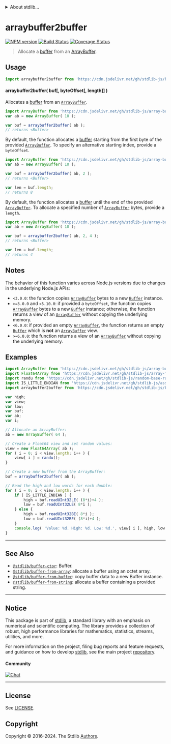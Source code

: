 <!--

@license Apache-2.0

Copyright (c) 2018 The Stdlib Authors.

Licensed under the Apache License, Version 2.0 (the "License");
you may not use this file except in compliance with the License.
You may obtain a copy of the License at

   http://www.apache.org/licenses/LICENSE-2.0

Unless required by applicable law or agreed to in writing, software
distributed under the License is distributed on an "AS IS" BASIS,
WITHOUT WARRANTIES OR CONDITIONS OF ANY KIND, either express or implied.
See the License for the specific language governing permissions and
limitations under the License.

-->


<details>
  <summary>
    About stdlib...
  </summary>
  <p>We believe in a future in which the web is a preferred environment for numerical computation. To help realize this future, we've built stdlib. stdlib is a standard library, with an emphasis on numerical and scientific computation, written in JavaScript (and C) for execution in browsers and in Node.js.</p>
  <p>The library is fully decomposable, being architected in such a way that you can swap out and mix and match APIs and functionality to cater to your exact preferences and use cases.</p>
  <p>When you use stdlib, you can be absolutely certain that you are using the most thorough, rigorous, well-written, studied, documented, tested, measured, and high-quality code out there.</p>
  <p>To join us in bringing numerical computing to the web, get started by checking us out on <a href="https://github.com/stdlib-js/stdlib">GitHub</a>, and please consider <a href="https://opencollective.com/stdlib">financially supporting stdlib</a>. We greatly appreciate your continued support!</p>
</details>

# arraybuffer2buffer

[![NPM version][npm-image]][npm-url] [![Build Status][test-image]][test-url] [![Coverage Status][coverage-image]][coverage-url] <!-- [![dependencies][dependencies-image]][dependencies-url] -->

> Allocate a [buffer][@stdlib/buffer/ctor] from an [ArrayBuffer][@stdlib/array/buffer].

<!-- Section to include introductory text. Make sure to keep an empty line after the intro `section` element and another before the `/section` close. -->

<section class="intro">

</section>

<!-- /.intro -->

<!-- Package usage documentation. -->



<section class="usage">

## Usage

```javascript
import arraybuffer2buffer from 'https://cdn.jsdelivr.net/gh/stdlib-js/buffer-from-arraybuffer@v0.2.1-deno/mod.js';
```

#### arraybuffer2buffer( buf\[, byteOffset\[, length]] )

Allocates a [buffer][@stdlib/buffer/ctor] from an [`ArrayBuffer`][@stdlib/array/buffer].

```javascript
import ArrayBuffer from 'https://cdn.jsdelivr.net/gh/stdlib-js/array-buffer@deno/mod.js';
var ab = new ArrayBuffer( 10 );

var buf = arraybuffer2buffer( ab );
// returns <Buffer>
```

By default, the function allocates a [buffer][@stdlib/buffer/ctor] starting from the first byte of the provided [`ArrayBuffer`][@stdlib/array/buffer]. To specify an alternative starting index, provide a `byteOffset`.

```javascript
import ArrayBuffer from 'https://cdn.jsdelivr.net/gh/stdlib-js/array-buffer@deno/mod.js';
var ab = new ArrayBuffer( 10 );

var buf = arraybuffer2buffer( ab, 2 );
// returns <Buffer>

var len = buf.length;
// returns 8
```

By default, the function allocates a [buffer][@stdlib/buffer/ctor] until the end of the provided [`ArrayBuffer`][@stdlib/array/buffer]. To allocate a specified number of [`ArrayBuffer`][@stdlib/array/buffer] bytes, provide a `length`.

```javascript
import ArrayBuffer from 'https://cdn.jsdelivr.net/gh/stdlib-js/array-buffer@deno/mod.js';
var ab = new ArrayBuffer( 10 );

var buf = arraybuffer2buffer( ab, 2, 4 );
// returns <Buffer>

var len = buf.length;
// returns 4
```

</section>

<!-- /.usage -->

<!-- Package usage notes. Make sure to keep an empty line after the `section` element and another before the `/section` close. -->

<section class="notes">

## Notes

The behavior of this function varies across Node.js versions due to changes in the underlying Node.js APIs:

-   `<3.0.0`: the function copies [`ArrayBuffer`][@stdlib/array/buffer] bytes to a new [`Buffer`][@stdlib/buffer/ctor] instance.
-   `>=3.0.0` and `<5.10.0`: if provided a `byteOffset`, the function copies [`ArrayBuffer`][@stdlib/array/buffer] bytes to a new [`Buffer`][@stdlib/buffer/ctor] instance; otherwise, the function returns a view of an [`ArrayBuffer`][@stdlib/array/buffer] without copying the underlying memory.
-   `<6.0.0`: if provided an empty [`ArrayBuffer`][@stdlib/array/buffer], the function returns an empty [`Buffer`][@stdlib/buffer/ctor] which is **not** an [`ArrayBuffer`][@stdlib/array/buffer] view.
-   `>=6.0.0`: the function returns a view of an [`ArrayBuffer`][@stdlib/array/buffer] without copying the underlying memory.

</section>

<!-- /.notes -->

<!-- Package usage examples. -->

<section class="examples">

## Examples

<!-- eslint no-undef: "error" -->

```javascript
import ArrayBuffer from 'https://cdn.jsdelivr.net/gh/stdlib-js/array-buffer@deno/mod.js';
import Float64Array from 'https://cdn.jsdelivr.net/gh/stdlib-js/array-float64@deno/mod.js';
import randu from 'https://cdn.jsdelivr.net/gh/stdlib-js/random-base-randu@deno/mod.js';
import IS_LITTLE_ENDIAN from 'https://cdn.jsdelivr.net/gh/stdlib-js/assert-is-little-endian@deno/mod.js';
import arraybuffer2buffer from 'https://cdn.jsdelivr.net/gh/stdlib-js/buffer-from-arraybuffer@v0.2.1-deno/mod.js';

var high;
var view;
var low;
var buf;
var ab;
var i;

// Allocate an ArrayBuffer:
ab = new ArrayBuffer( 64 );

// Create a Float64 view and set random values:
view = new Float64Array( ab );
for ( i = 0; i < view.length; i++ ) {
    view[ i ] = randu();
}

// Create a new buffer from the ArrayBuffer:
buf = arraybuffer2buffer( ab );

// Read the high and low words for each double:
for ( i = 0; i < view.length; i++ ) {
    if ( IS_LITTLE_ENDIAN ) {
        high = buf.readUInt32LE( (8*i)+4 );
        low = buf.readUInt32LE( 8*i );
    } else {
        high = buf.readUInt32BE( 8*i );
        low = buf.readUInt32BE( (8*i)+4 );
    }
    console.log( 'Value: %d. High: %d. Low: %d.', view[ i ], high, low );
}
```

</section>

<!-- /.examples -->

<!-- Section to include cited references. If references are included, add a horizontal rule *before* the section. Make sure to keep an empty line after the `section` element and another before the `/section` close. -->

<section class="references">

</section>

<!-- /.references -->

<!-- Section for related `stdlib` packages. Do not manually edit this section, as it is automatically populated. -->

<section class="related">

* * *

## See Also

-   <span class="package-name">[`@stdlib/buffer-ctor`][@stdlib/buffer/ctor]</span><span class="delimiter">: </span><span class="description">Buffer.</span>
-   <span class="package-name">[`@stdlib/buffer-from-array`][@stdlib/buffer/from-array]</span><span class="delimiter">: </span><span class="description">allocate a buffer using an octet array.</span>
-   <span class="package-name">[`@stdlib/buffer-from-buffer`][@stdlib/buffer/from-buffer]</span><span class="delimiter">: </span><span class="description">copy buffer data to a new Buffer instance.</span>
-   <span class="package-name">[`@stdlib/buffer-from-string`][@stdlib/buffer/from-string]</span><span class="delimiter">: </span><span class="description">allocate a buffer containing a provided string.</span>

</section>

<!-- /.related -->

<!-- Section for all links. Make sure to keep an empty line after the `section` element and another before the `/section` close. -->


<section class="main-repo" >

* * *

## Notice

This package is part of [stdlib][stdlib], a standard library with an emphasis on numerical and scientific computing. The library provides a collection of robust, high performance libraries for mathematics, statistics, streams, utilities, and more.

For more information on the project, filing bug reports and feature requests, and guidance on how to develop [stdlib][stdlib], see the main project [repository][stdlib].

#### Community

[![Chat][chat-image]][chat-url]

---

## License

See [LICENSE][stdlib-license].


## Copyright

Copyright &copy; 2016-2024. The Stdlib [Authors][stdlib-authors].

</section>

<!-- /.stdlib -->

<!-- Section for all links. Make sure to keep an empty line after the `section` element and another before the `/section` close. -->

<section class="links">

[npm-image]: http://img.shields.io/npm/v/@stdlib/buffer-from-arraybuffer.svg
[npm-url]: https://npmjs.org/package/@stdlib/buffer-from-arraybuffer

[test-image]: https://github.com/stdlib-js/buffer-from-arraybuffer/actions/workflows/test.yml/badge.svg?branch=v0.2.1
[test-url]: https://github.com/stdlib-js/buffer-from-arraybuffer/actions/workflows/test.yml?query=branch:v0.2.1

[coverage-image]: https://img.shields.io/codecov/c/github/stdlib-js/buffer-from-arraybuffer/main.svg
[coverage-url]: https://codecov.io/github/stdlib-js/buffer-from-arraybuffer?branch=main

<!--

[dependencies-image]: https://img.shields.io/david/stdlib-js/buffer-from-arraybuffer.svg
[dependencies-url]: https://david-dm.org/stdlib-js/buffer-from-arraybuffer/main

-->

[chat-image]: https://img.shields.io/gitter/room/stdlib-js/stdlib.svg
[chat-url]: https://app.gitter.im/#/room/#stdlib-js_stdlib:gitter.im

[stdlib]: https://github.com/stdlib-js/stdlib

[stdlib-authors]: https://github.com/stdlib-js/stdlib/graphs/contributors

[umd]: https://github.com/umdjs/umd
[es-module]: https://developer.mozilla.org/en-US/docs/Web/JavaScript/Guide/Modules

[deno-url]: https://github.com/stdlib-js/buffer-from-arraybuffer/tree/deno
[deno-readme]: https://github.com/stdlib-js/buffer-from-arraybuffer/blob/deno/README.md
[umd-url]: https://github.com/stdlib-js/buffer-from-arraybuffer/tree/umd
[umd-readme]: https://github.com/stdlib-js/buffer-from-arraybuffer/blob/umd/README.md
[esm-url]: https://github.com/stdlib-js/buffer-from-arraybuffer/tree/esm
[esm-readme]: https://github.com/stdlib-js/buffer-from-arraybuffer/blob/esm/README.md
[branches-url]: https://github.com/stdlib-js/buffer-from-arraybuffer/blob/main/branches.md

[stdlib-license]: https://raw.githubusercontent.com/stdlib-js/buffer-from-arraybuffer/main/LICENSE

[@stdlib/array/buffer]: https://github.com/stdlib-js/array-buffer/tree/deno

<!-- <related-links> -->

[@stdlib/buffer/ctor]: https://github.com/stdlib-js/buffer-ctor/tree/deno

[@stdlib/buffer/from-array]: https://github.com/stdlib-js/buffer-from-array/tree/deno

[@stdlib/buffer/from-buffer]: https://github.com/stdlib-js/buffer-from-buffer/tree/deno

[@stdlib/buffer/from-string]: https://github.com/stdlib-js/buffer-from-string/tree/deno

<!-- </related-links> -->

</section>

<!-- /.links -->
